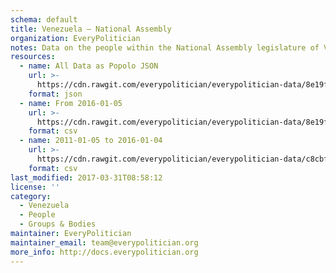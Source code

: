 ```yaml
---
schema: default
title: Venezuela — National Assembly
organization: EveryPolitician
notes: Data on the people within the National Assembly legislature of Venezuela.
resources:
  - name: All Data as Popolo JSON
    url: >-
      https://cdn.rawgit.com/everypolitician/everypolitician-data/8e19fb2998e5c7748f39dc17b77115508a1abe7f/data/Venezuela/Assembly/ep-popolo-v1.0.json
    format: json
  - name: From 2016-01-05
    url: >-
      https://cdn.rawgit.com/everypolitician/everypolitician-data/8e19fb2998e5c7748f39dc17b77115508a1abe7f/data/Venezuela/Assembly/term-2016.csv
    format: csv
  - name: 2011-01-05 to 2016-01-04
    url: >-
      https://cdn.rawgit.com/everypolitician/everypolitician-data/c8cbf3c836c013481cda33395c885ad34a98ee3d/data/Venezuela/Assembly/term-2011.csv
    format: csv
last_modified: 2017-03-31T08:58:12
license: ''
category:
  - Venezuela
  - People
  - Groups & Bodies
maintainer: EveryPolitician
maintainer_email: team@everypolitician.org
more_info: http://docs.everypolitician.org
---
```

